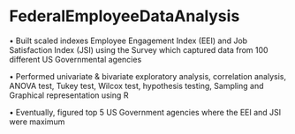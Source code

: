 # FederalEmployeeDataAnalysis

• Built scaled indexes Employee Engagement Index (EEI) and Job Satisfaction Index (JSI) using the Survey which captured data from 100 different US Governmental agencies

• Performed univariate & bivariate exploratory analysis, correlation analysis, ANOVA test, Tukey test, Wilcox test, hypothesis testing, Sampling and Graphical representation using R

• Eventually, figured top 5 US Government agencies where the EEI and JSI were maximum
